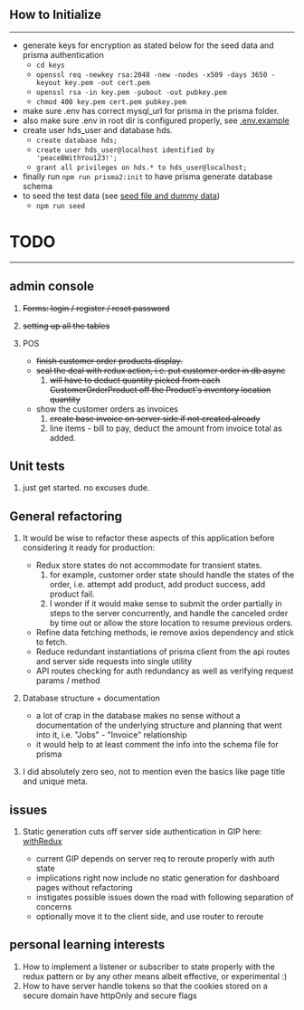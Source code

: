 ## How to Initialize

---

- generate keys for encryption as stated below for the seed data and prisma authentication
  - `cd keys`
  - `openssl req -newkey rsa:2048 -new -nodes -x509 -days 3650 -keyout key.pem -out cert.pem`
  - `openssl rsa -in key.pem -pubout -out pubkey.pem`
  - `chmod 400 key.pem cert.pem pubkey.pem`
- make sure .env has correct mysql_url for prisma in the prisma folder.
- also make sure .env in root dir is configured properly, see [.env.example](./.env.example)
- create user hds_user and database hds.
  - `create database hds;`
  - `create user hds_user@localhost identified by 'peaceBWithYou123!';`
  - `grant all privileges on hds.* to hds_user@localhost;`
- finally run `npm run prisma2:init` to have prisma generate database schema
- to seed the test data (see [seed file and dummy data](./data/seed.ts))
  - `npm run seed`

# TODO

---

## admin console

1. ~~Forms: login / register / reset password~~

2. ~~setting up all the tables~~

3. POS
   - ~~finish customer order products display.~~
   - ~~seal the deal with redux action, i.e. put customer order in db async~~
     1. ~~will have to deduct quantity picked from each CustomerOrderProduct off the Product's inventory location quantity~~
   - show the customer orders as invoices
     1. ~~create base invoice on server side if not created already~~
     2. line items - bill to pay, deduct the amount from invoice total as added.

## Unit tests

1. just get started. no excuses dude.

## General refactoring

1. It would be wise to refactor these aspects of this application before considering it ready for production:

   - Redux store states do not accommodate for transient states.
     1. for example, customer order state should handle the states of the order, i.e. attempt add product, add product success, add product fail.
     2. I wonder if it would make sense to submit the order partially in steps to the server concurrently, and handle the canceled order by time out or allow the store location to resume previous orders.
   - Refine data fetching methods, ie remove axios dependency and stick to fetch.
   - Reduce redundant instantiations of prisma client from the api routes and server side requests into single utility
   - API routes checking for auth redundancy as well as verifying request params / method

2. Database structure + documentation

   - a lot of crap in the database makes no sense without a documentation of the underlying structure and planning that went into it, i.e. "Jobs" - "Invoice" relationship
   - it would help to at least comment the info into the schema file for prisma

3. I did absolutely zero seo, not to mention even the basics like page title and unique meta.

## issues

1. Static generation cuts off server side authentication in GIP here: [withRedux](./lib/hoc/with-redux.tsx)

   - current GIP depends on server req to reroute properly with auth state
   - implications right now include no static generation for dashboard pages without refactoring
   - instigates possible issues down the road with following separation of concerns
   - optionally move it to the client side, and use router to reroute

## personal learning interests

1. How to implement a listener or subscriber to state properly with the redux pattern or by any other means albeit effective, or experimental :)
2. How to have server handle tokens so that the cookies stored on a secure domain have httpOnly and secure flags